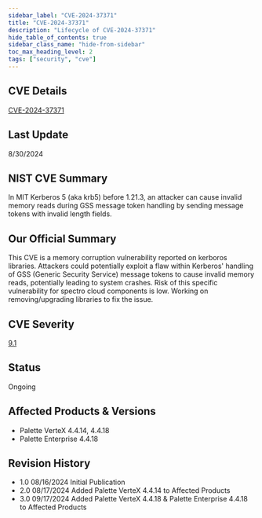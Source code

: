 ```yaml
---
sidebar_label: "CVE-2024-37371"
title: "CVE-2024-37371"
description: "Lifecycle of CVE-2024-37371"
hide_table_of_contents: true
sidebar_class_name: "hide-from-sidebar"
toc_max_heading_level: 2
tags: ["security", "cve"]
---
```


## CVE Details

[CVE-2024-37371](https://nvd.nist.gov/vuln/detail/CVE-2024-37371)

## Last Update

8/30/2024

## NIST CVE Summary

In MIT Kerberos 5 (aka krb5) before 1.21.3, an attacker can cause invalid memory reads during GSS message token handling
by sending message tokens with invalid length fields.

## Our Official Summary

This CVE is a memory corruption vulnerability reported on kerboros libraries. Attackers could potentially exploit a flaw
within Kerberos' handling of GSS (Generic Security Service) message tokens to cause invalid memory reads, potentially
leading to system crashes. Risk of this specific vulnerability for spectro cloud components is low. Working on
removing/upgrading libraries to fix the issue.

## CVE Severity

[9.1](https://nvd.nist.gov/vuln/detail/CVE-2024-37371)

## Status

Ongoing

## Affected Products & Versions

- Palette VerteX 4.4.14, 4.4.18
- Palette Enterprise 4.4.18

## Revision History

- 1.0 08/16/2024 Initial Publication
- 2.0 08/17/2024 Added Palette VerteX 4.4.14 to Affected Products
- 3.0 09/17/2024 Added Palette VerteX 4.4.18 & Palette Enterprise 4.4.18 to Affected Products

